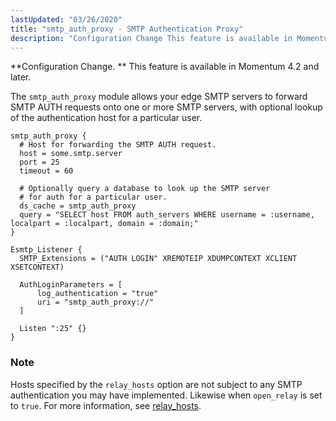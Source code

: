 ```yaml
---
lastUpdated: "03/26/2020"
title: "smtp_auth_proxy - SMTP Authentication Proxy"
description: "Configuration Change This feature is available in Momentum 4 2 and later The smtp auth proxy module allows your edge SMTP servers to forward SMTP AUTH requests onto one or more SMTP servers with optional lookup of the authentication host for a particular user Example 71 89 Example Configuration Hosts..."
---
```


<a name="idp22876096"></a> 

**Configuration Change. ** This feature is available in Momentum 4.2 and later.

The `smtp_auth_proxy` module allows your edge SMTP servers to forward SMTP AUTH requests onto one or more SMTP servers, with optional lookup of the authentication host for a particular user.

<a name="modules.smtp_auth_proxy.example"></a> 


```
smtp_auth_proxy {
  # Host for forwarding the SMTP AUTH request.
  host = some.smtp.server
  port = 25
  timeout = 60

  # Optionally query a database to look up the SMTP server
  # for auth for a particular user.
  ds_cache = smtp_auth_proxy
  query = "SELECT host FROM auth_servers WHERE username = :username, localpart = :localpart, domain = :domain;"
}

Esmtp_Listener {
  SMTP_Extensions = ("AUTH LOGIN" XREMOTEIP XDUMPCONTEXT XCLIENT XSETCONTEXT)

  AuthLoginParameters = [
      log_authentication = "true"
      uri = "smtp_auth_proxy://"
  ]

  Listen ":25" {}
}
```

### Note

Hosts specified by the `relay_hosts` option are not subject to any SMTP authentication you may have implemented. Likewise when `open_relay` is set to `true`. For more information, see [relay_hosts](/momentum/4/config/ref-relay-hosts).